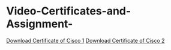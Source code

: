 # Video-Certificates-and-Assignment-
[Download Certificate of Cisco 1](./EDS%20certificate%20cisco%201.pdf)
[Download Certificate of Cisco 2](./EDS%20certificate%20cisco%202.pdf)
